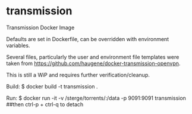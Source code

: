 # transmission
Transmission Docker Image

Defaults are set in Dockerfile, can be overridden with environment variables.

Several files, particularly the user and environment file templates were taken from https://github.com/haugene/docker-transmission-openvpn.

This is still a WiP and requires further verification/cleanup.


Build:
$ docker build -t transmission .

Run:
$ docker run -it -v /sterge/torrents/:/data -p 9091:9091 transmission
##then ctrl-p + ctrl-q to detach
